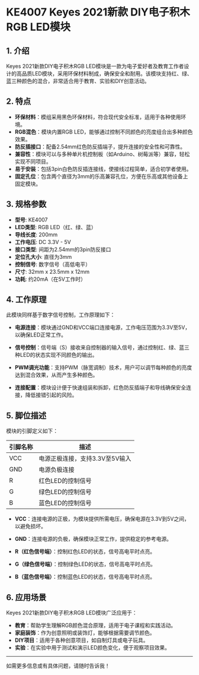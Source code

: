 
# KE4007 Keyes 2021新款 DIY电子积木 RGB LED模块

## 1. 介绍

Keyes 2021新款DIY电子积木RGB LED模块是一款为电子爱好者及教育工作者设计的高品质LED模块，采用环保材料制成，确保安全和耐用。该模块支持红、绿、蓝三种颜色的混合，非常适合用于教育、实验和DIY创意活动。

## 2. 特点

- **环保材料**：模组采用黑色环保材料，符合现代安全标准，适用于各种使用环境。
- **RGB混色**：模块内置RGB LED，能够通过控制不同颜色的亮度组合出多种颜色效果。
- **防反插接口**：配备2.54mm红色防反插端子，提升连接的安全性和可靠性。
- **兼容性**：模块可以与多种单片机控制板（如Arduino、树莓派等）兼容，轻松实现不同项目。
- **易于安装**：包括3pin白色防反插连接线，使接线过程简单，适合初学者使用。
- **固定孔位**：包含两个直径为3mm的乐高兼容孔位，方便在乐高或其他设备上固定模块。

## 3. 规格参数

- **型号**: KE4007
- **LED类型**: RGB LED（红、绿、蓝）
- **导线长度**: 200mm
- **工作电压**: DC 3.3V - 5V
- **接口类型**: 间距为2.54mm的3pin防反接口
- **定位孔大小**: 直径为3mm
- **控制信号**: 数字信号（高低电平）
- **尺寸**: 32mm x 23.5mm x 12mm
- **功耗**: 约20mA（在5V工作时）

## 4. 工作原理

此模块同样基于数字信号控制，工作原理如下：

- **电源连接**：模块通过GND和VCC端口连接电源，工作电压范围为3.3V至5V，以确保LED正常工作。

- **信号控制**：信号端（S）接收来自控制器的输入信号，通过控制红、绿、蓝三种LED的状态实现不同颜色的输出。

- **PWM调光功能**：支持PWM（脉宽调制）技术，用户可以调节每种颜色的亮度达到混合效果，从而产生多种颜色。

- **连接配置**：模块设计便于快速组装和拆卸，红色防反插端子和导线确保安全连接，降低接错引起的风险。

## 5. 脚位描述

模块的引脚定义如下：

| 引脚名称 | 描述                            |
|----------|---------------------------------|
| VCC      | 电源正极连接，支持3.3V至5V输入 |
| GND      | 电源负极连接                    |
| R        | 红色LED的控制信号              |
| G        | 绿色LED的控制信号              |
| B        | 蓝色LED的控制信号              |

- **VCC**：连接电源的正极，为模块提供所需电压，确保电源在3.3V到5V之间，以避免损坏。
  
- **GND**：连接电源的负极，确保模块正常工作，提供稳定的参考电源。

- **R（红色信号端）**：控制红色LED的状态，信号高电平时点亮。

- **G（绿色信号端）**：控制绿色LED的状态，信号高电平时点亮。

- **B（蓝色信号端）**：控制蓝色LED的状态，信号高电平时点亮。

## 6. 应用场景

Keyes 2021新款DIY电子积木RGB LED模块广泛应用于：

- **教育**：帮助学生理解RGB颜色混合原理，适用于电子课程和实践活动。
- **家庭装饰**：作为创意照明或装饰灯，能够根据需要调节颜色。
- **DIY项目**：适用于各种创意项目，如自制灯具或电子玩具。
- **实验**：在实验中用于测试和演示LED颜色变化，便于观察项目效果。

---

如需更多信息或有具体问题，请随时告诉我！
